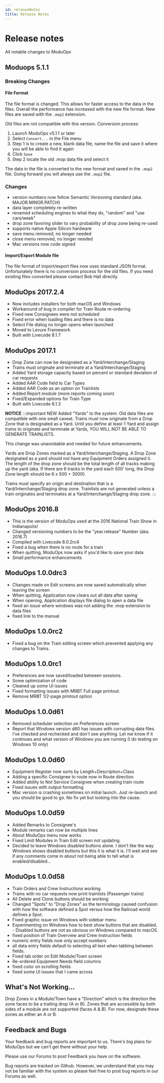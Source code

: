 ```yaml
---
id: releaseNotes
title: Release Notes
---
```


# Release notes

All notable changes to ModuOps

## Moduops 5.1.1

### Breaking Changes

#### File Format

The file format is changed. This allows for faster access to the data in the files. Overall the performance has increased with the new file format. New files are saved with the `.mop2` extension.

Old files are not compatible with this version. Conversion process:

1. Launch ModuOps v5.1.1 or later
1. Select `Convert...` in the File menu
1. Step 1 is to create a new, blank data file, name the file and save it where you will be able to find it again
1. Click `Save`
1. Step 2 locate the old .mop data file and select it

The data in the file is converted to the new format and saved in the `.mop2` file. Going forward you will always use the `.mop2` file.

### Changes

- version numbers now follow Semantic Versioning standard (aka. MAJOR.MINOR.PATCH)
- data layer completely re-written
- renamed scheduling engines to what they do, "random" and "use cars/week"
- drop zone favoring slider to vary probability of drop zone being re-used
- supports native Apple Silicon hardware
- save menu removed, no longer needed
- close menu removed, no longer needed
- Mac versions now code signed

#### Import/Export Module file

The file format of import/export files now uses standard JSON format. Unfortunately there is no conversion process for the old files. If you need existing files converted please contact Bob Hall directly.

## ModuOps 2017.2.4

- Now includes installers for both macOS and Windows
- Workaround of bug in compiler for Train Route re-ordering
- Fixed new Consignees were not scheduled
- Fixed error when loading files and there is no data
- Select File dialog no longer opens when launched
- Moved to Levure Framework
- Built with Livecode 8.1.7

## ModuOps 2017.1

- Drop Zone can now be designated as a Yard/Interchange/Staging
- Trains must originate and terminate at a Yard/Interchange/Staging
- Added Yard storage capacity based on percent or standard deviation of car requests
- Added AAR Code field to Car Types
- Added AAR Code as an option on Trainlists
- Added Report module (more reports coming soon)
- Fixed/Expanded options for Train Type
- Built with Livecode 8.1.3

**NOTICE**
:::important
NEW Added "Yards" to the system. Old data files are compatible with one small caveat. Trains must now originate from a Drop Zone that is designated as a Yard. Until you define at least 1 Yard and assign trains to originate and terminate at Yards, YOU WILL NOT BE ABLE TO GENERATE TRAINLISTS.

This change was unavoidable and needed for future enhancements.

Yards are Drop Zones marked as a Yard/Interchange/Staging. A Drop Zone designated as a yard should not have any Equipment Orders assigned it. The length of the drop zone should be the total length of all tracks making up the yard (aka. If there are 6 tracks in the yard each 500' long, the Drop Zone length should be 6 x 500 = 3000).

Trains must specify an origin and destination that is a Yard/Interchange/Staging drop zone. Trainlists are not generated unless a train originates and terminates at a Yard/Interchange/Staging drop zone.
:::

## ModuOps 2016.8

- This is the version of ModuOps used at the 2016 National Train Show in Indianapolis!
- Changed versioning numbers to be the "year.release" Number (aka. 2016.7)
- Compiled with Livecode 8.0.2rc4
- Fixed a bug when there is no route for a train
- When quitting, ModuOps now asks if you'd like to save your data
- Small performance enhancements

## ModuOps 1.0.0drc3

- Changes made on Edit screens are now saved automatically when leaving the screen
- When quitting, Application now clears out all data after saving
- When opening, Application displays file dialog to open a data file
- fixed an issue where windows was not adding the .mop extension to data files
- fixed link to the manual

## ModuOps 1.0.0rc2

- Fixed a bug on the Train editing screen which prevented applying any changes to Trains.

## ModuOps 1.0.0rc1

- Preferences are now saved/loaded between sessions.
- Some optimization of code
- Cleaned up some UI issues
- Fixed formatting issues with MRBT Full page printout.
- Remove MRBT 1/2-page printout option

## ModuOps 1.0.0d61

- Removed scheduler selection on Preferences screen
- Report that Windows version d60 has issues with corrupting data files. I've checked and rechecked and don't see anything. Let me know if it continues and what version of Windows you are running (I do testing on Windows 10 only)

## ModuOps 1.0.0d60

- Equipment Register now sorts by Length+Description+Class
- Adding a specific Consignee to route now in Route direction
- Added ability to Not Service Consignee when creating train route
- Fixed issues with output formatting
- Mac version is crashing sometimes on initial launch. Just re-launch and you should be good to go. No fix yet but looking into the cause.

## ModuOps 1.0.0d59

- Added Remarks to Consignee's
- Module remarks can now be multiple lines
- About ModuOps menu now works
- Fixed Limit Modules in Train Edit screen not updating.
- Decided to leave Windows disabled buttons alone. I don't like the way Windows shows disabled buttons but this it is what it is. I'll wait and see if any comments come in about not being able to tell what is enabled/disabled...

## ModuOps 1.0.0d58

- Train Orders and Crew Instructions working
- Trains with no car requests now print trainlists (Passenger trains)
- All Delete and Clone buttons should be working
- Changed "Spots" to "Drop Zones" as the terminology caused confusion with how the software defined a Spot versus how the Railroad world defines a Spot.
- Fixed graphic issue on Windows with sidebar menu
- Experimenting on Windows how to best show buttons that are disabled. - Disabled buttons are not as obvious on Windows compared to macOS.
- fixed position of Train Overview and Crew Instruction fields
- numeric entry fields now only accept numbers
- all data entry fields default to selecting all text when tabbing between fields.
- Fixed tab order on Edit Module/Town screen
- Re-ordered Equipment Needs field columns
- fixed color on scrolling fields
- fixed some UI issues that I came across

## What's Not Working...

Drop Zones in a Module/Town have a "Direction" which is the direction the zone faces to be a trailing drop (A or B). Zones that are accessible by both sides of a module are not supported (faces A & B). For now, designate these zones as either an A or B.

## Feedback and Bugs

Your feedback and bug reports are important to us. There's big plans for ModuOps but we can't get there without your help.

Please use our Forums to post Feedback you have on the software.

Bug reports are tracked on Github. However, we understand that you may not be familiar with the system so please feel free to post bug reports in our Forums as well.
